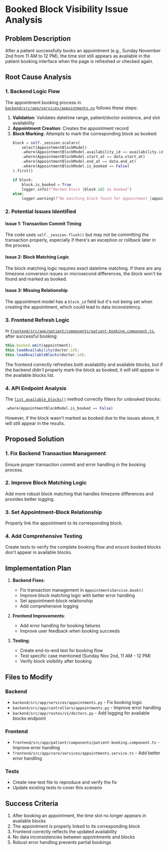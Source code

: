 # Booked Block Visibility Issue Analysis

## Problem Description

After a patient successfully books an appointment (e.g., Sunday November 2nd from 11 AM to 12 PM), the time slot still appears as available in the patient booking interface when the page is refreshed or checked again.

## Root Cause Analysis

### 1. Backend Logic Flow

The appointment booking process in [`backend/src/app/services/appointments.py`](backend/src/app/services/appointments.py:94-146) follows these steps:

1. **Validation**: Validates datetime range, patient/doctor existence, and slot availability
2. **Appointment Creation**: Creates the appointment record
3. **Block Marking**: Attempts to mark the corresponding block as booked:
   ```python
   block = self._session.scalars(
       select(AppointmentBlockModel)
       .where(AppointmentBlockModel.availability_id == availability.id)
       .where(AppointmentBlockModel.start_at == data.start_at)
       .where(AppointmentBlockModel.end_at == data.end_at)
       .where(AppointmentBlockModel.is_booked == False)
   ).first()
   
   if block:
       block.is_booked = True
       logger.info(f"Marked block {block.id} as booked")
   else:
       logger.warning(f"No matching block found for appointment {appointment.id}")
   ```

### 2. Potential Issues Identified

#### Issue 1: Transaction Commit Timing
The code uses `self._session.flush()` but may not be committing the transaction properly, especially if there's an exception or rollback later in the process.

#### Issue 2: Block Matching Logic
The block matching logic requires exact datetime matching. If there are any timezone conversion issues or microsecond differences, the block won't be found and marked as booked.

#### Issue 3: Missing Relationship
The appointment model has a `block_id` field but it's not being set when creating the appointment, which could lead to data inconsistency.

### 3. Frontend Refresh Logic

In [`frontend/src/app/patient/components/patient-booking.component.ts`](frontend/src/app/patient/components/patient-booking.component.ts:101-102), after successful booking:

```typescript
this.booked.emit(appointment);
this.loadAvailability(doctor.id);
this.loadAvailableBlocks(doctor.id);
```

The frontend correctly refreshes both availability and available blocks, but if the backend didn't properly mark the block as booked, it will still appear in the available blocks list.

### 4. API Endpoint Analysis

The [`list_available_blocks()`](backend/src/app/services/appointments.py:78-91) method correctly filters for unbooked blocks:

```python
.where(AppointmentBlockModel.is_booked == False)
```

However, if the block wasn't marked as booked due to the issues above, it will still appear in the results.

## Proposed Solution

### 1. Fix Backend Transaction Management

Ensure proper transaction commit and error handling in the booking process.

### 2. Improve Block Matching Logic

Add more robust block matching that handles timezone differences and provides better logging.

### 3. Set Appointment-Block Relationship

Properly link the appointment to its corresponding block.

### 4. Add Comprehensive Testing

Create tests to verify the complete booking flow and ensure booked blocks don't appear in available blocks.

## Implementation Plan

1. **Backend Fixes**:
   - Fix transaction management in `AppointmentsService.book()`
   - Improve block matching logic with better error handling
   - Set appointment-block relationship
   - Add comprehensive logging

2. **Frontend Improvements**:
   - Add error handling for booking failures
   - Improve user feedback when booking succeeds

3. **Testing**:
   - Create end-to-end test for booking flow
   - Test specific case mentioned (Sunday Nov 2nd, 11 AM - 12 PM)
   - Verify block visibility after booking

## Files to Modify

### Backend
- `backend/src/app/services/appointments.py` - Fix booking logic
- `backend/src/app/controllers/appointments.py` - Improve error handling
- `backend/src/app/routes/v1/doctors.py` - Add logging for available blocks endpoint

### Frontend
- `frontend/src/app/patient/components/patient-booking.component.ts` - Improve error handling
- `frontend/src/app/core/services/appointments.service.ts` - Add better error handling

### Tests
- Create new test file to reproduce and verify the fix
- Update existing tests to cover this scenario

## Success Criteria

1. After booking an appointment, the time slot no longer appears in available blocks
2. The appointment is properly linked to its corresponding block
3. Frontend correctly reflects the updated availability
4. No data inconsistencies between appointments and blocks
5. Robust error handling prevents partial bookings
